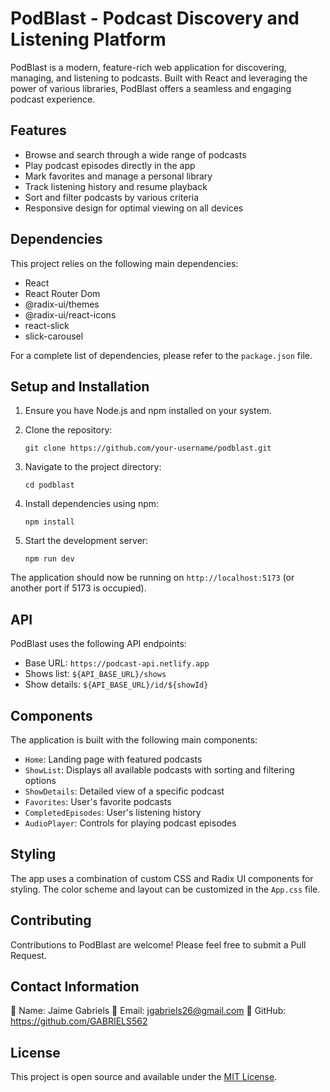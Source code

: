 # PodBlast - Podcast Discovery and Listening Platform

PodBlast is a modern, feature-rich web application for discovering, managing, and listening to podcasts. Built with React and leveraging the power of various libraries, PodBlast offers a seamless and engaging podcast experience.

## Features

- Browse and search through a wide range of podcasts
- Play podcast episodes directly in the app
- Mark favorites and manage a personal library
- Track listening history and resume playback
- Sort and filter podcasts by various criteria
- Responsive design for optimal viewing on all devices

## Dependencies

This project relies on the following main dependencies:

- React
- React Router Dom
- @radix-ui/themes
- @radix-ui/react-icons
- react-slick
- slick-carousel

For a complete list of dependencies, please refer to the `package.json` file.

## Setup and Installation

1. Ensure you have Node.js and npm installed on your system.

2. Clone the repository:
   ```
   git clone https://github.com/your-username/podblast.git
   ```

3. Navigate to the project directory:
   ```
   cd podblast
   ```

4. Install dependencies using npm:
   ```
   npm install
   ```

5. Start the development server:
   ```
   npm run dev
   ```

The application should now be running on `http://localhost:5173` (or another port if 5173 is occupied).

## API

PodBlast uses the following API endpoints:

- Base URL: `https://podcast-api.netlify.app`
- Shows list: `${API_BASE_URL}/shows`
- Show details: `${API_BASE_URL}/id/${showId}`

## Components

The application is built with the following main components:

- `Home`: Landing page with featured podcasts
- `ShowList`: Displays all available podcasts with sorting and filtering options
- `ShowDetails`: Detailed view of a specific podcast
- `Favorites`: User's favorite podcasts
- `CompletedEpisodes`: User's listening history
- `AudioPlayer`: Controls for playing podcast episodes

## Styling

The app uses a combination of custom CSS and Radix UI components for styling. The color scheme and layout can be customized in the `App.css` file.

## Contributing

Contributions to PodBlast are welcome! Please feel free to submit a Pull Request.

## Contact Information

👤 Name: Jaime Gabriels 
📧 Email: jgabriels26@gmail.com 
🐙 GitHub: https://github.com/GABRIELS562

## License

This project is open source and available under the [MIT License](LICENSE).